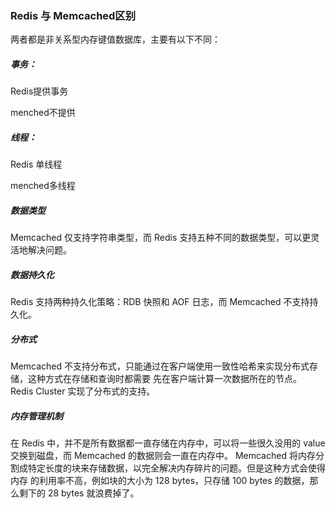 ### Redis 与 Memcached区别

两者都是非关系型内存键值数据库，主要有以下不同：

##### 事务：

Redis提供事务

menched不提供

##### 线程：

Redis 单线程

menched多线程

##### 数据类型

Memcached 仅支持字符串类型，而 Redis 支持五种不同的数据类型，可以更灵活地解决问题。

##### 数据持久化

Redis 支持两种持久化策略：RDB 快照和 AOF 日志，而 Memcached 不支持持久化。

##### 分布式

Memcached 不支持分布式，只能通过在客户端使用一致性哈希来实现分布式存储，这种方式在存储和查询时都需要
先在客户端计算一次数据所在的节点。
Redis Cluster 实现了分布式的支持。

##### 内存管理机制

在 Redis 中，并不是所有数据都一直存储在内存中，可以将一些很久没用的 value 交换到磁盘，而
Memcached 的数据则会一直在内存中。
Memcached 将内存分割成特定长度的块来存储数据，以完全解决内存碎片的问题。但是这种方式会使得内存
的利用率不高，例如块的大小为 128 bytes，只存储 100 bytes 的数据，那么剩下的 28 bytes 就浪费掉了。